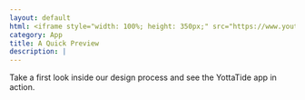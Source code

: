 ```yaml
---
layout: default
html: <iframe style="width: 100%; height: 350px;" src="https://www.youtube.com/embed/wn9ByNKkPAA" frameborder="0" allowfullscreen></iframe>
category: App
title: A Quick Preview
description: |
---
```

Take a first look inside our design process and see the YottaTide app in action.
